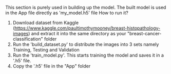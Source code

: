 This section is purely used in building up the model. The built model is used in the App file directly as 'my_model.h5' file
How to run it?
1. Download dataset from Kaggle (https://www.kaggle.com/paultimothymooney/breast-histopathology-images) and extract it into the same directory as your "breast-cancer-classification" folder
2. Run the 'build_dataset.py' to distribute the images into 3 sets namely Training, Testing and Validation
3. Run the 'train_model.py'. This starts training the model and saves it in a '.h5' file.
4. Copy the '.h5' file in the "App" folder
